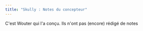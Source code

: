 ```yaml
---
title: "Skully : Notes du concepteur"
---
```


<Fixme>C'est Wouter qui l'a conçu. Ils n'ont pas (encore) rédigé de notes</Fixme>

